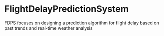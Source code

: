 # FlightDelayPredictionSystem
FDPS focuses on designing a prediction algorithm for flight delay based on past trends and real-time weather analysis
